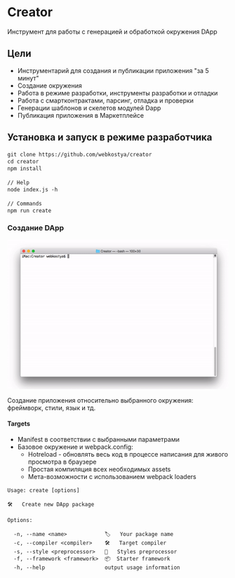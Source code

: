# Creator
Инструмент для работы с генерацией и обработкой окружения DApp

## Цели
- Инструментарий для создания и публикации приложения "за 5 минут"
- Создание окружения
- Работа в режиме разработки, инструменты разработки и отладки
- Работа с смартконтрактами, парсинг, отладка и проверки
- Генерации шаблонов и скелетов модулей Dapp
- Публикация приложения в Маркетплейсе

## Установка и запуск в режиме разработчика
```
git clone https://github.com/webkostya/creator
cd creator
npm install

// Help
node index.js -h

// Commands
npm run create
```

### Создание DApp
![](preview.gif)

Создание приложения относительно выбранного окружения: фреймворк, стили, язык и тд.

#### Targets
- Manifest в соответствии с выбранными параметрами
- Базовое окружение и webpack.config:
    - Hotreload - обновлять весь код в процессе написания для живого просмотра в браузере
    - Простая компиляция всех необходимых assets
    - Мета-возможности с использованием webpack loaders

```
Usage: create [options]

🛠   Create new DApp package

Options:

  -n, --name <name>            🏷   Your package name
  -c, --compiler <compiler>    🛠   Target compiler
  -s, --style <preprocessor>   💈   Styles preprocessor
  -f, --framework <framework>  📦  Starter framework
  -h, --help                   output usage information
```
